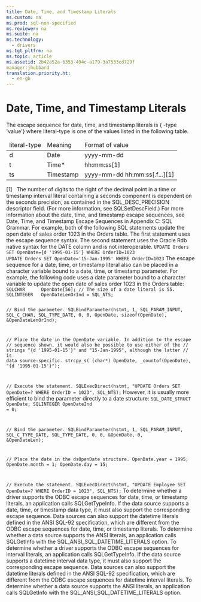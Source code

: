 ```yaml
---
title: Date, Time, and Timestamp Literals
ms.custom: na
ms.prod: sql-non-specified
ms.reviewer: na
ms.suite: na
ms.technology: 
  - drivers
ms.tgt_pltfrm: na
ms.topic: article
ms.assetid: 2b42a52a-6353-494c-a179-3a7533cd729f
manager:jhubbard
translation.priority.ht: 
  - en-gb
---
```

# Date, Time, and Timestamp Literals
<?xml version="1.0" encoding="utf-8"?>
<developerReferenceWithoutSyntaxDocument xmlns="http://ddue.schemas.microsoft.com/authoring/2003/5" xmlns:xlink="http://www.w3.org/1999/xlink" xmlns:xsi="http://www.w3.org/2001/XMLSchema-instance" xsi:schemaLocation="http://ddue.schemas.microsoft.com/authoring/2003/5 http://dduestorage.blob.core.windows.net/ddueschema/developer.xsd">
  <introduction>
    <para>The escape sequence for date, time, and timestamp literals is</para>
    <para>
      <legacyBold>{</legacyBold>
      <legacyItalic> -type</legacyItalic> <legacyBold>'</legacyBold><legacyItalic>value</legacyItalic><legacyBold>'}</legacyBold></para>
    <para>where <legacyItalic>literal-type</legacyItalic> is one of the values listed in the following table.</para>
    <table xmlns:caps="http://schemas.microsoft.com/build/caps/2013/11">
      <thead>
        <tr>
          <TD>
            <para>
              <legacyItalic>literal-type</legacyItalic> </para>
          </TD>
          <TD>
            <para>Meaning</para>
          </TD>
          <TD>
            <para>Format of <legacyItalic>value</legacyItalic></para>
          </TD>
        </tr>
      </thead>
      <tbody>
        <tr>
          <TD>
            <para>
              <legacyBold>d</legacyBold> </para>
          </TD>
          <TD>
            <para>Date</para>
          </TD>
          <TD>
            <para>
              <legacyItalic>yyyy</legacyItalic>-<legacyItalic>mm</legacyItalic>-<legacyItalic>dd</legacyItalic></para>
          </TD>
        </tr>
        <tr>
          <TD>
            <para>
              <legacyBold>t</legacyBold> </para>
          </TD>
          <TD>
            <para>Time*</para>
          </TD>
          <TD>
            <para>
              <legacyItalic>hh</legacyItalic>:<legacyItalic>mm</legacyItalic>:<legacyItalic>ss</legacyItalic>[1]</para>
          </TD>
        </tr>
        <tr>
          <TD>
            <para>
              <legacyBold>ts</legacyBold> </para>
          </TD>
          <TD>
            <para>Timestamp</para>
          </TD>
          <TD>
            <para>
              <legacyItalic>yyyy</legacyItalic>-<legacyItalic>mm</legacyItalic>-<legacyItalic>dd</legacyItalic> <legacyItalic>hh</legacyItalic>:<legacyItalic>mm</legacyItalic>:<legacyItalic>ss</legacyItalic>[.<legacyItalic>f...</legacyItalic>][1]</para>
          </TD>
        </tr>
      </tbody>
    </table>
    <para>[1]   The number of digits to the right of the decimal point in a time or timestamp interval literal containing a seconds component is dependent on the seconds precision, as contained in the SQL_DESC_PRECISION descriptor field. (For more information, see <legacyLink xlink:href="8c544388-fe9d-4f94-a0ac-fa0b9c9c88a5">SQLSetDescField</legacyLink>.)</para>
    <para>For more information about the date, time, and timestamp escape sequences, see <legacyLink xlink:href="67b7dee0-e5b1-4469-a626-0c7767852b80">Date, Time, and Timestamp Escape Sequences</legacyLink> in Appendix C: SQL Grammar.</para>
    <para>For example, both of the following SQL statements update the open date of sales order 1023 in the Orders table. The first statement uses the escape sequence syntax. The second statement uses the Oracle Rdb native syntax for the DATE column and is not interoperable.</para>
    <code>UPDATE Orders SET OpenDate={d '1995-01-15'} WHERE OrderID=1023
UPDATE Orders SET OpenDate='15-Jan-1995' WHERE OrderID=1023</code>
    <para>The escape sequence for a date, time, or timestamp literal also can be placed in a character variable bound to a date, time, or timestamp parameter. For example, the following code uses a date parameter bound to a character variable to update the open date of sales order 1023 in the Orders table:</para>
    <code>SQLCHAR      OpenDate[56]; // The size of a date literal is 55.
SQLINTEGER   OpenDateLenOrInd = SQL_NTS;

// Bind the parameter.
SQLBindParameter(hstmt, 1, SQL_PARAM_INPUT, SQL_C_CHAR, SQL_TYPE_DATE, 0, 0,
                  OpenDate, sizeof(OpenDate), &amp;OpenDateLenOrInd);

// Place the date in the OpenDate variable. In addition to the escape
// sequence shown, it would also be possible to use either of the
// strings "{d '1995-01-15'}" and "15-Jan-1995", although the latter
// is data source-specific.
strcpy_s( (char*) OpenDate, _countof(OpenDate), "{d '1995-01-15'}");

// Execute the statement.
SQLExecDirect(hstmt, "UPDATE Orders SET OpenDate=? WHERE OrderID = 1023", SQL_NTS);</code>
    <para>However, it is usually more efficient to bind the parameter directly to a date structure:</para>
    <code>SQL_DATE_STRUCT   OpenDate;
SQLINTEGER        OpenDateInd = 0;

// Bind the parameter.
SQLBindParameter(hstmt, 1, SQL_PARAM_INPUT, SQL_C_TYPE_DATE, SQL_TYPE_DATE, 0, 0,
                  &amp;OpenDate, 0, &amp;OpenDateLen);

// Place the date in the dsOpenDate structure.
OpenDate.year = 1995;
OpenDate.month = 1;
OpenDate.day = 15;

// Execute the statement.
SQLExecDirect(hstmt, "UPDATE Employee SET OpenDate=? WHERE OrderID = 1023", SQL_NTS);</code>
    <para>To determine whether a driver supports the ODBC escape sequences for date, time, or timestamp literals, an application calls <legacyBold>SQLGetTypeInfo</legacyBold>. If the data source supports a date, time, or timestamp data type, it must also support the corresponding escape sequence.</para>
    <para>Data sources can also support the datetime literals defined in the ANSI SQL-92 specification, which are different from the ODBC escape sequences for date, time, or timestamp literals. To determine whether a data source supports the ANSI literals, an application calls <legacyBold>SQLGetInfo</legacyBold> with the SQL_ANSI_SQL_DATETIME_LITERALS option.</para>
    <para>To determine whether a driver supports the ODBC escape sequences for interval literals, an application calls <legacyBold>SQLGetTypeInfo</legacyBold>. If the data source supports a datetime interval data type, it must also support the corresponding escape sequence.</para>
    <para>Data sources can also support the datetime literals defined in the ANSI SQL-92 specification, which are different from the ODBC escape sequences for datetime interval literals. To determine whether a data source supports the ANSI literals, an application calls <legacyBold>SQLGetInfo</legacyBold> with the SQL_ANSI_SQL_DATETIME_LITERALS option.</para>
  </introduction>
  <relatedTopics />
</developerReferenceWithoutSyntaxDocument>